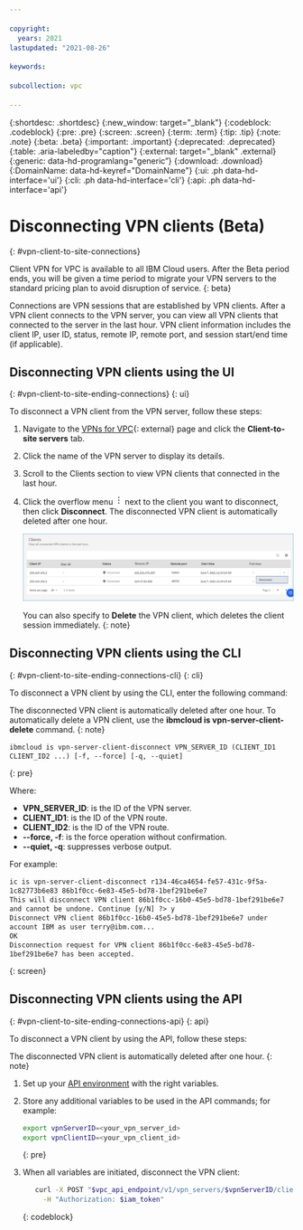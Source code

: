 ```yaml
---

copyright:
  years: 2021
lastupdated: "2021-08-26"

keywords:

subcollection: vpc

---
```


{:shortdesc: .shortdesc}
{:new_window: target="_blank"}
{:codeblock: .codeblock}
{:pre: .pre}
{:screen: .screen}
{:term: .term}
{:tip: .tip}
{:note: .note}
{:beta: .beta}
{:important: .important}
{:deprecated: .deprecated}
{:table: .aria-labeledby="caption"}
{:external: target="_blank" .external}
{:generic: data-hd-programlang="generic”}
{:download: .download}
{:DomainName: data-hd-keyref="DomainName"}
{:ui: .ph data-hd-interface='ui'}
{:cli: .ph data-hd-interface='cli'}
{:api: .ph data-hd-interface='api'}

# Disconnecting VPN clients (Beta)
{: #vpn-client-to-site-connections}

Client VPN for VPC is available to all IBM Cloud users. After the Beta period ends, you will be given a time period to migrate your VPN servers to the standard pricing plan to avoid disruption of service.
{: beta}

Connections are VPN sessions that are established by VPN clients. After a VPN client connects to the VPN server, you can view all VPN clients that connected to the server in the last hour. VPN client information includes the client IP, user ID, status, remote IP, remote port, and session start/end time (if applicable). 

## Disconnecting VPN clients using the UI
{: #vpn-client-to-site-ending-connections}
{: ui}

To disconnect a VPN client from the VPN server, follow these steps:

1. Navigate to the [VPNs for VPC](https://cloud.ibm.com/vpc-ext/network/vpngateways){: external} page and click the **Client-to-site servers** tab. 
1. Click the name of the VPN server to display its details.
1. Scroll to the Clients section to view VPN clients that connected in the last hour.
1. Click the overflow menu ![overflow menu](images/overflow.png) next to the client you want to disconnect, then click **Disconnect**. The disconnected VPN client is automatically deleted after one hour.

   ![Disconnect a VPN client](images/vpn-client-section.png "VPN client connections")

   You can also specify to **Delete** the VPN client, which deletes the client session immediately.
   {: note}

## Disconnecting VPN clients using the CLI
{: #vpn-client-to-site-ending-connections-cli}
{: cli}

To disconnect a VPN client by using the CLI, enter the following command:

The disconnected VPN client is automatically deleted after one hour. To automatically delete a VPN client, use the **ibmcloud is vpn-server-client-delete** command.
{: note}

```
ibmcloud is vpn-server-client-disconnect VPN_SERVER_ID (CLIENT_ID1 CLIENT_ID2 ...) [-f, --force] [-q, --quiet]
```
{: pre}

Where:

- **VPN_SERVER_ID**: is the ID of the VPN server.
- **CLIENT_ID1**: is the ID of the VPN route.
- **CLIENT_ID2**: is the ID of the VPN route. 
- **--force, -f**: is the force operation without confirmation.
- **--quiet, -q**: suppresses verbose output.

For example:

```
ic is vpn-server-client-disconnect r134-46ca4654-fe57-431c-9f5a-1c82773b6e83 86b1f0cc-6e83-45e5-bd78-1bef291be6e7
This will disconnect VPN client 86b1f0cc-16b0-45e5-bd78-1bef291be6e7 and cannot be undone. Continue [y/N] ?> y
Disconnect VPN client 86b1f0cc-16b0-45e5-bd78-1bef291be6e7 under account IBM as user terry@ibm.com...
OK
Disconnection request for VPN client 86b1f0cc-6e83-45e5-bd78-1bef291be6e7 has been accepted.
```
{: screen}

## Disconnecting VPN clients using the API
{: #vpn-client-to-site-ending-connections-api}
{: api}

To disconnect a VPN client by using the API, follow these steps:

The disconnected VPN client is automatically deleted after one hour.
{: note}

1. Set up your [API environment](/docs/vpc?topic=vpc-set-up-environment#api-prerequisites-setup) with the right variables.

1. Store any additional variables to be used in the API commands; for example:

   ```sh
   export vpnServerID=<your_vpn_server_id>
   export vpnClientID=<your_vpn_client_id>
   ```
   {: pre}

1. When all variables are initiated, disconnect the VPN client:

   ```sh
      curl -X POST "$vpc_api_endpoint/v1/vpn_servers/$vpnServerID/clients/$vpnClientID/disconnect?version=$api_version&maturity=beta&generation=2" \
        -H "Authorization: $iam_token"
   ```
   {: codeblock}
